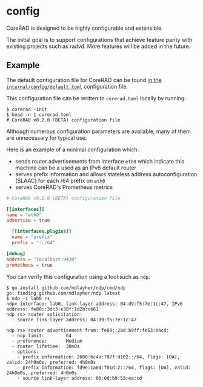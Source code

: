 # config

CoreRAD is designed to be highly configurable and extensible.

The initial goal is to support configurations that achieve feature parity with
existing projects such as radvd. More features will be added in the future.

## Example

The default configuration file for CoreRAD can be found [in the `internal/config/default.toml`](https://github.com/mdlayher/corerad/blob/master/internal/config/default.toml) configuration file.

This configuration file can be written to `corerad.toml` locally by running:

```text
$ corerad -init
$ head -n 1 corerad.toml
# CoreRAD v0.2.0 (BETA) configuration file
```

Although numerous configuration parameters are available, many of them are
unnecessary for typical use.

Here is an example of a minimal configuration which:

- sends router advertisements from interface `eth0` which indicate this machine
  can be a used as an IPv6 default router
- serves prefix information and allows stateless address autoconfiguration
  (SLAAC) for each /64 prefix on `eth0`
- serves CoreRAD's Prometheus metrics

```toml
# CoreRAD v0.2.0 (BETA) configuration file

[[interfaces]]
name = "eth0"
advertise = true

  [[interfaces.plugins]]
  name = "prefix"
  prefix = "::/64"

[debug]
address = "localhost:9430"
prometheus = true
```

You can verify this configuration using a tool such as `ndp`:

```text
$ go install github.com/mdlayher/ndp/cmd/ndp
go: finding github.com/mdlayher/ndp latest
$ ndp -i lab0 rs
ndp> interface: lab0, link-layer address: 04:d9:f5:7e:1c:47, IPv6 address: fe80::3dc3:e38f:1d2b:c661
ndp rs> router solicitation:
  - source link-layer address: 04:d9:f5:7e:1c:47

ndp rs> router advertisement from: fe80::20d:b9ff:fe53:eacd:
  - hop limit:        64
  - preference:       Medium
  - router lifetime:  30m0s
  - options:
    - prefix information: 2600:6c4a:787f:d102::/64, flags: [OA], valid: 24h0m0s, preferred: 4h0m0s
    - prefix information: fd9e:1a04:f01d:2::/64, flags: [OA], valid: 24h0m0s, preferred: 4h0m0s
    - source link-layer address: 00:0d:b9:53:ea:cd
```
